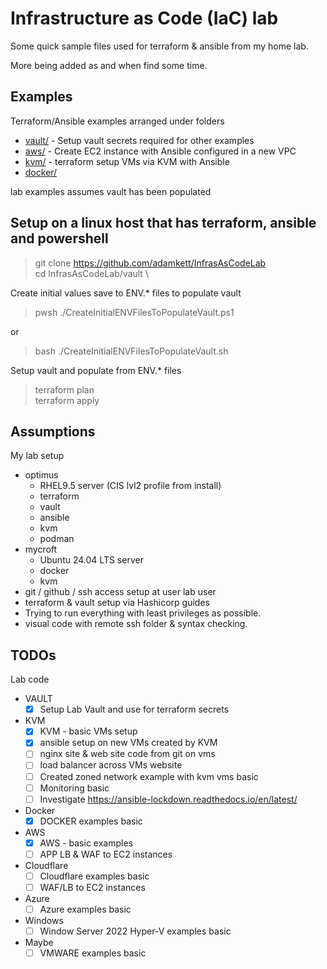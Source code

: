 # Infrastructure as Code (IaC) lab

Some quick sample files used for terraform & ansible from my home lab.

More being added as and when find some time.


## Examples

Terraform/Ansible examples arranged under folders

- [vault/](vault/) - Setup vault secrets required for other examples
- [aws/](aws/) - Create EC2 instance with Ansible configured in a new VPC
- [kvm/](kvm/) - terraform setup VMs via KVM with Ansible
- [docker/](docker/)

lab examples assumes vault has been populated

## Setup on a linux host that has terraform, ansible and powershell

> git clone https://github.com/adamkett/InfrasAsCodeLab \
> cd InfrasAsCodeLab/vault \

Create initial values save to ENV.* files to populate vault 
> pwsh ./CreateInitialENVFilesToPopulateVault.ps1

or

> bash ./CreateInitialENVFilesToPopulateVault.sh

Setup vault and populate from ENV.* files
> terraform plan \
> terraform apply 


## Assumptions

My lab setup

- optimus
  - RHEL9.5 server (CIS lvl2 profile from install)
  - terraform
  - vault
  - ansible
  - kvm
  - podman
- mycroft
  - Ubuntu 24.04 LTS server
  - docker
  - kvm
- git / github / ssh access setup at user lab user
- terraform & vault setup via Hashicorp guides
- Trying to run everything with least privileges as possible.
- visual code with remote ssh folder & syntax checking.

## TODOs
Lab code
- VAULT
  - [X] Setup Lab Vault and use for terraform secrets
- KVM
  - [X] KVM - basic VMs setup
  - [X] ansible setup on new VMs created by KVM
  - [ ] nginx site & web site code from git on vms
  - [ ] load balancer across VMs website
  - [ ] Created zoned network example with kvm vms basic
  - [ ] Monitoring basic
  - [ ] Investigate https://ansible-lockdown.readthedocs.io/en/latest/
- Docker
  - [X] DOCKER examples basic
- AWS
  - [X] AWS - basic examples
  - [ ] APP LB & WAF to EC2 instances
- Cloudflare
  - [ ] Cloudflare examples basic
  - [ ] WAF/LB to EC2 instances
- Azure
  - [ ] Azure examples basic
- Windows 
  - [ ] Window Server 2022 Hyper-V examples basic
- Maybe
  - [ ] VMWARE  examples basic
